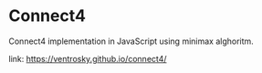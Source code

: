 # Connect4
Connect4 implementation in JavaScript using minimax alghoritm.


link:
https://ventrosky.github.io/connect4/
